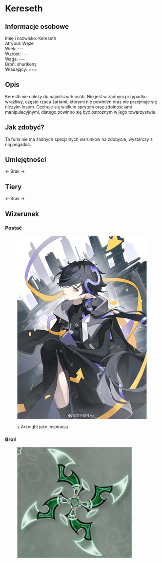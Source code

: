 # Kereseth

## Informacje osobowe

Imię i nazwisko: Kereseth\
Atrybut: Węże\
Wiek: ---\
Wzrost: ---\
Waga: ---\
Broń: shurikeny\
Władający: ===

## Opis

Keresth nie należy do najmilszych osób. Nie jest w żadnym przypadku wrażliwy, często rzuca żartami, którymi nie powinien oraz nie przejmuje się niczyim losem. Cechuje się wielkim sprytem oraz zdolnościami manipulacyjnymi, dlatego powinno się być ostrożnym w jego towarzystwie.

## Jak zdobyć?

Ta furia nie ma żadnych specjalnych warunków na zdobycie, wystarczy z nią pogadać.

## Umiejętności

<- Brak ->

## Tiery

<- Brak ->

## Wizerunek

### Postać

<figure><img src="../../.gitbook/assets/__corroserum_arknights_drawn_by_huazihuazihz__sample-bcce4103ad3d79f0e3ab744cde65264b.jpg" alt="" width="563"><figcaption><p>z Arknight jako inspiracja</p></figcaption></figure>

### Broń

<figure><img src="../../.gitbook/assets/image (11).png" alt="" width="375"><figcaption></figcaption></figure>
